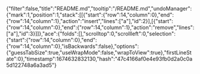 {"filter":false,"title":"README.md","tooltip":"/README.md","undoManager":{"mark":1,"position":1,"stack":[[{"start":{"row":14,"column":0},"end":{"row":14,"column":1},"action":"insert","lines":["a"],"id":2}],[{"start":{"row":14,"column":0},"end":{"row":14,"column":1},"action":"remove","lines":["a"],"id":3}]]},"ace":{"folds":[],"scrolltop":0,"scrollleft":0,"selection":{"start":{"row":14,"column":0},"end":{"row":14,"column":0},"isBackwards":false},"options":{"guessTabSize":true,"useWrapMode":false,"wrapToView":true},"firstLineState":0},"timestamp":1674632832130,"hash":"47c4166af0e4e93fb0d2a0c0a5d122748a6a3ad5"}